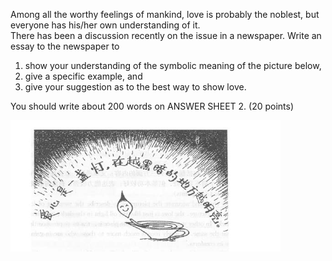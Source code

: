 Among all the worthy feelings of mankind, love is probably the noblest, but everyone has his/her own understanding of it.  
There has been a discussion recently on the issue in a newspaper. Write an essay to the newspaper to

1. show your understanding of the symbolic meaning of the picture below,
2. give a specific example, and
3. give your suggestion as to the best way to show love.

You should write about 200 words on ANSWER SHEET 2. (20 points)

 ![爱心是一盏灯，在越黑暗的地方越明亮](assets/markdown-img-paste-20210416102932634.png)

 

